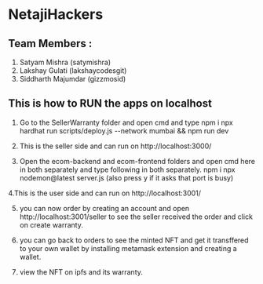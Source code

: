 # NetajiHackers
## Team Members :
1. Satyam Mishra (satymishra)
2. Lakshay Gulati (lakshaycodesgit)
3. Siddharth Majumdar (gizzmosid)


## This is how to RUN the apps on localhost
1. Go to the SellerWarranty folder and open cmd and type 
npm i 
npx hardhat run scripts/deploy.js --network mumbai && npm run dev

2. This is the seller side and can run on http://localhost:3000/

3. Open the ecom-backend and ecom-frontend folders and open cmd here in both separately 
and type following in both separately.
npm i
npx nodemon@latest server.js
(also press y if it asks that port is busy)

4.This is the user side and can run on http://localhost:3001/

5. you can now order by creating an account and open http://localhost:3001/seller to 
see the seller received the order and click on create warranty.

6. you can go back to orders to see the minted NFT and get it transffered to your own wallet by 
installing metamask extension and creating a wallet.

7. view the NFT on ipfs and its warranty.
